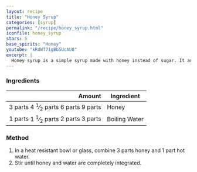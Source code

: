 ```yaml
---
layout: recipe
title: "Honey Syrup"
categories: [syrup]
permalink: "/recipe/honey_syrup.html"
iconfile: honey_syrup
stars: 5
base_spirits: "Honey"
youtube: "kRdWT71gBb5UcAU8"
excerpt: |
  Honey syrup is a simple syrup made with honey instead of sugar. It adds a unique flavor and sweetness to cocktails, elevating their complexity and balance.
---
```


### Ingredients

|                                                                                                                                                                                   Amount | Ingredient    |
| ---------------------------------------------------------------------------------------------------------------------------------------------------------------------------------------: | ------------- |
| <span class="onex active">3 parts </span> <span class="onehalfx">4 <sup>1</sup>&frasl;<sub>2</sub> parts </span> <span class="twox">6 parts </span> <span class="threex">9 parts </span> | Honey         |
| <span class="onex active">1 parts </span> <span class="onehalfx">1 <sup>1</sup>&frasl;<sub>2</sub> parts </span> <span class="twox">2 parts </span> <span class="threex">3 parts </span> | Boiling Water |

### Method

1. In a heat resistant bowl or glass, combine 3 parts honey and 1 part hot water.
2. Stir until honey and water are completely integrated.

<script type="application/ld+json">
{
  "@context": "https://schema.org",
  "@type": "Recipe",
  "author": "{{ page.author }}",
  "description": "{{ page.excerpt | strip_html | replace: '"', "'" }}",
  "image": "{%- for ingredient in site.data[page.iconfile].images.ingredient limit: 1 -%}{{ ingredient.url }}{%- endfor -%}",
  "recipeIngredient": [  "3 parts Honey",
  "1 parts Boiling Water"],
  "name": "{{ page.title }}",
  "recipeInstructions": "",
  "recipeYield": "1 cocktail",
  "recipeCategory": "cocktail"
}
</script>
